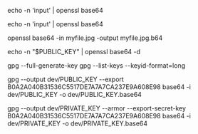 echo -n 'input' | openssl base64

echo -n 'input' | openssl base64

openssl base64 -in myfile.jpg -output myfile.jpg.b64

echo -n "$PUBLIC_KEY" | openssl base64 -d

gpg --full-generate-key
gpg --list-keys --keyid-format=long
 
gpg --output dev/PUBLIC_KEY --export B0A2A040B31536C5517DE7A7A7CA237E9A608E98
base64 -i dev/PUBLIC_KEY -o dev/PUBLIC_KEY.base64
 
gpg --output dev/PRIVATE_KEY --armor --export-secret-key B0A2A040B31536C5517DE7A7A7CA237E9A608E98
base64 -i dev/PRIVATE_KEY -o dev/PRIVATE_KEY.base64